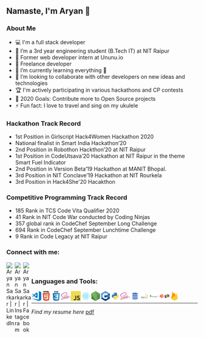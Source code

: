 ## Namaste, I'm Aryan 🙏

### About Me

- 💻 I'm a full stack developer
- 🔭 I’m a 3rd year engineering student (B.Tech IT) at NIT Raipur
- 💼 Former web developer intern at Ununu.io
- 👨‍ Freelance developer
- 🌱 I’m currently learning everything 🤣 
- 👯 I’m looking to collaborate with other developers on new ideas and technologies
- 🏆 I'm actively participating in various hackathons and CP contests
- 🥅 2020 Goals: Contribute more to Open Source projects
- ⚡ Fun fact: I love to travel and sing on my ukulele

### Hackathon Track Record

* 1st Position in Girlscript Hack4Women Hackathon 2020
* National finalist in Smart India Hackathon’20
* 2nd Position in Robothon Hackthon’20 at NIT Raipur
* 1st Position in CodeUtsava’20 Hackathon at NIT Raipur in the theme Smart Fuel Indicator
* 2nd Position in Version Beta’19 Hackathon at MANIT Bhopal.
* 3rd Position in NIT Conclave’19 Hackathon at NIT Rourkela
* 3rd Position in Hack4She'20 Hacakthon

### Competitive Programming Track Record

* 185 Rank in TCS Code Vita Qualifier 2020
* 41 Rank in NIT Code War conducted by Coding Ninjas
* 357 global rank in CodeChef September Long Challenge
* 694 Rank in CodeChef September Lunchtime Challenge
* 9 Rank in Code Legacy at NIT Raipur

### Connect with me:

[<img align="left" alt="Aryan Sarkar | LinkedIn" width="22px" src="https://cdn.jsdelivr.net/npm/simple-icons@v3/icons/linkedin.svg" />][linkedin]
[<img align="left" alt="Aryan Sarkar | Instagram" width="22px" src="https://cdn.jsdelivr.net/npm/simple-icons@v3/icons/instagram.svg" />][instagram]
[<img align="left" alt="Aryan Sarkar | Facebook" width="22px" src="https://cdn.jsdelivr.net/npm/simple-icons@v3/icons/facebook.svg" />][facebook]

<br />

### Languages and Tools:

<img align="left" alt="Visual Studio Code" width="26px" src="https://raw.githubusercontent.com/github/explore/80688e429a7d4ef2fca1e82350fe8e3517d3494d/topics/visual-studio-code/visual-studio-code.png" />
<img align="left" alt="HTML5" width="26px" src="https://raw.githubusercontent.com/github/explore/80688e429a7d4ef2fca1e82350fe8e3517d3494d/topics/html/html.png" />
<img align="left" alt="CSS3" width="26px" src="https://raw.githubusercontent.com/github/explore/80688e429a7d4ef2fca1e82350fe8e3517d3494d/topics/css/css.png" />
<img align="left" alt="Sass" width="26px" src="https://raw.githubusercontent.com/github/explore/80688e429a7d4ef2fca1e82350fe8e3517d3494d/topics/sass/sass.png" />
<img align="left" alt="JavaScript" width="26px" src="https://raw.githubusercontent.com/github/explore/80688e429a7d4ef2fca1e82350fe8e3517d3494d/topics/javascript/javascript.png" /> 
<img align="left" alt="React" width="26px" src="https://raw.githubusercontent.com/github/explore/80688e429a7d4ef2fca1e82350fe8e3517d3494d/topics/react/react.png" />
<img align="left" alt="Node.js" width="26px" src="https://raw.githubusercontent.com/github/explore/80688e429a7d4ef2fca1e82350fe8e3517d3494d/topics/nodejs/nodejs.png" />
<img align="left" alt="Cpp" width="26px" src="https://raw.githubusercontent.com/github/explore/80688e429a7d4ef2fca1e82350fe8e3517d3494d/topics/cpp/cpp.png" />
<img align="left" alt="Python" width="26px" src="https://raw.githubusercontent.com/github/explore/80688e429a7d4ef2fca1e82350fe8e3517d3494d/topics/python/python.png" />
<img align="left" alt="Java" width="26px" src="https://raw.githubusercontent.com/github/explore/80688e429a7d4ef2fca1e82350fe8e3517d3494d/topics/sass/sass.png" />
<img align="left" alt="SQL" width="26px" src="https://raw.githubusercontent.com/github/explore/80688e429a7d4ef2fca1e82350fe8e3517d3494d/topics/sql/sql.png" />
<img align="left" alt="MySQL" width="26px" src="https://raw.githubusercontent.com/github/explore/80688e429a7d4ef2fca1e82350fe8e3517d3494d/topics/mysql/mysql.png" />
<img align="left" alt="MongoDB" width="26px" src="https://raw.githubusercontent.com/github/explore/80688e429a7d4ef2fca1e82350fe8e3517d3494d/topics/mongodb/mongodb.png" />
<img align="left" alt="Git" width="26px" src="https://raw.githubusercontent.com/github/explore/80688e429a7d4ef2fca1e82350fe8e3517d3494d/topics/git/git.png" />
<img align="left" alt="Firebase" width="26px" src="https://raw.githubusercontent.com/github/explore/80688e429a7d4ef2fca1e82350fe8e3517d3494d/topics/firebase/firebase.png" />

<br />

---

_Find my resume here_ [pdf](https://aryansarkar13.github.io/Resume/)


[instagram]: https://instagram.com/_the_philosopher_
[linkedin]: https://linkedin.com/in/aryan-sarkar
[facebook]: https://www.facebook.com/aryan.sarkar.792

